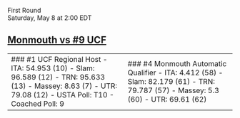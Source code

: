 First Round  
Saturday, May 8 at 2:00 EDT
## [Monmouth vs #9 UCF](https://www.ncaa.com/game/5833374) 

<table><tr><td>  
### #1 UCF  
Regional Host  
- ITA: 54.953 (10)  
- Slam: 96.589 (12)  
- TRN: 95.633 (13)  
- Massey: 8.63 (7)  
- UTR: 79.08 (12)  
- USTA Poll: T10  
- Coached Poll: 9  
</td><td>  
### #4 Monmouth  
Automatic Qualifier  
- ITA: 4.412 (58)  
- Slam: 82.179 (61)  
- TRN: 79.787 (57)  
- Massey: 5.3 (60)  
- UTR: 69.61 (62)  
</td></tr></table>  